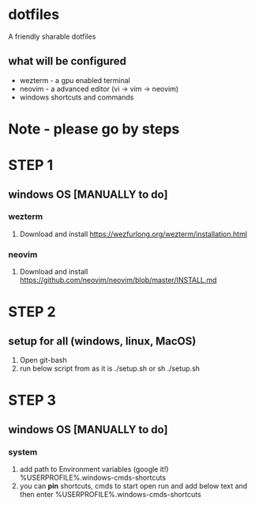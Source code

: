 # dotfiles
A friendly sharable dotfiles
## what will be configured
- wezterm - a gpu enabled terminal
- neovim - a advanced editor (vi -> vim -> neovim)
- windows shortcuts and commands

# Note - please go by steps


# STEP 1
## windows OS [MANUALLY to do]
### wezterm
1. Download and install
https://wezfurlong.org/wezterm/installation.html

### neovim
1. Download and install
https://github.com/neovim/neovim/blob/master/INSTALL.md


# STEP 2
## setup for all (windows, linux, MacOS)
1. Open git-bash
2. run below script from <THIS-FOLDER> as it is
    ./setup.sh
        or
    sh ./setup.sh


# STEP 3
## windows OS [MANUALLY to do]
### system
1. add path to Environment variables (google it!)
%USERPROFILE%\.windows-cmds-shortcuts
2. you can **pin** shortcuts, cmds to start
    open run and add below text and then enter
    %USERPROFILE%\.windows-cmds-shortcuts
